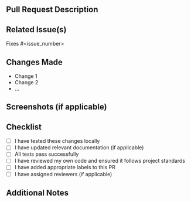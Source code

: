 ## Pull Request Description

<!-- Describe the purpose of this pull request in a few sentences -->

## Related Issue(s)

<!-- If this PR resolves any issues, mention them here. For example: -->
Fixes #<issue_number>

## Changes Made

<!-- Describe the changes introduced by this pull request -->

- Change 1
- Change 2
- ...

## Screenshots (if applicable)

<!-- Add any relevant screenshots to help reviewers understand the changes -->

## Checklist

- [ ] I have tested these changes locally
- [ ] I have updated relevant documentation (if applicable)
- [ ] All tests pass successfully
- [ ] I have reviewed my own code and ensured it follows project standards
- [ ] I have added appropriate labels to this PR
- [ ] I have assigned reviewers (if applicable)

## Additional Notes

<!-- Add any additional information that might be helpful for reviewers or users -->
